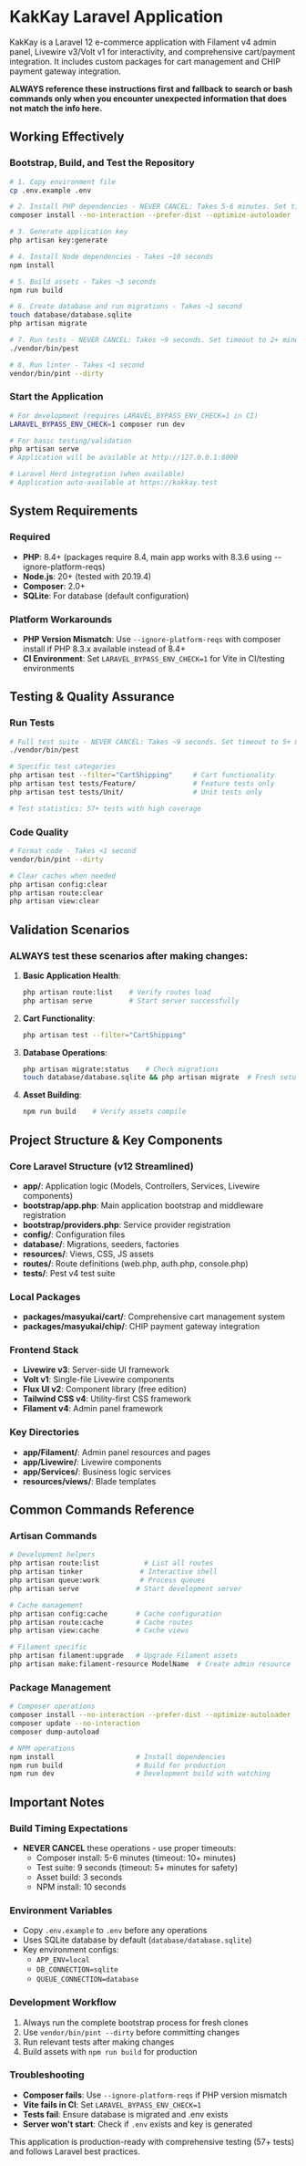 # KakKay Laravel Application

KakKay is a Laravel 12 e-commerce application with Filament v4 admin panel, Livewire v3/Volt v1 for interactivity, and comprehensive cart/payment integration. It includes custom packages for cart management and CHIP payment gateway integration.

**ALWAYS reference these instructions first and fallback to search or bash commands only when you encounter unexpected information that does not match the info here.**

## Working Effectively

### Bootstrap, Build, and Test the Repository

```bash
# 1. Copy environment file
cp .env.example .env

# 2. Install PHP dependencies - NEVER CANCEL: Takes 5-6 minutes. Set timeout to 10+ minutes.
composer install --no-interaction --prefer-dist --optimize-autoloader --ignore-platform-reqs

# 3. Generate application key
php artisan key:generate

# 4. Install Node dependencies - Takes ~10 seconds
npm install

# 5. Build assets - Takes ~3 seconds
npm run build

# 6. Create database and run migrations - Takes ~1 second
touch database/database.sqlite
php artisan migrate

# 7. Run tests - NEVER CANCEL: Takes ~9 seconds. Set timeout to 2+ minutes.
./vendor/bin/pest

# 8. Run linter - Takes <1 second
vendor/bin/pint --dirty
```

### Start the Application

```bash
# For development (requires LARAVEL_BYPASS_ENV_CHECK=1 in CI)
LARAVEL_BYPASS_ENV_CHECK=1 composer run dev

# For basic testing/validation
php artisan serve
# Application will be available at http://127.0.0.1:8000

# Laravel Herd integration (when available)
# Application auto-available at https://kakkay.test
```

## System Requirements

### Required
- **PHP**: 8.4+ (packages require 8.4, main app works with 8.3.6 using --ignore-platform-reqs)
- **Node.js**: 20+ (tested with 20.19.4)
- **Composer**: 2.0+
- **SQLite**: For database (default configuration)

### Platform Workarounds
- **PHP Version Mismatch**: Use `--ignore-platform-reqs` with composer install if PHP 8.3.x available instead of 8.4+
- **CI Environment**: Set `LARAVEL_BYPASS_ENV_CHECK=1` for Vite in CI/testing environments

## Testing & Quality Assurance

### Run Tests
```bash
# Full test suite - NEVER CANCEL: Takes ~9 seconds. Set timeout to 5+ minutes.
./vendor/bin/pest

# Specific test categories
php artisan test --filter="CartShipping"     # Cart functionality
php artisan test tests/Feature/              # Feature tests only
php artisan test tests/Unit/                 # Unit tests only

# Test statistics: 57+ tests with high coverage
```

### Code Quality
```bash
# Format code - Takes <1 second
vendor/bin/pint --dirty

# Clear caches when needed
php artisan config:clear
php artisan route:clear  
php artisan view:clear
```

## Validation Scenarios

### ALWAYS test these scenarios after making changes:

1. **Basic Application Health**:
   ```bash
   php artisan route:list    # Verify routes load
   php artisan serve         # Start server successfully
   ```

2. **Cart Functionality**: 
   ```bash
   php artisan test --filter="CartShipping"
   ```

3. **Database Operations**:
   ```bash
   php artisan migrate:status    # Check migrations
   touch database/database.sqlite && php artisan migrate  # Fresh setup
   ```

4. **Asset Building**:
   ```bash
   npm run build    # Verify assets compile
   ```

## Project Structure & Key Components

### Core Laravel Structure (v12 Streamlined)
- **app/**: Application logic (Models, Controllers, Services, Livewire components)
- **bootstrap/app.php**: Main application bootstrap and middleware registration
- **bootstrap/providers.php**: Service provider registration
- **config/**: Configuration files
- **database/**: Migrations, seeders, factories
- **resources/**: Views, CSS, JS assets
- **routes/**: Route definitions (web.php, auth.php, console.php)
- **tests/**: Pest v4 test suite

### Local Packages
- **packages/masyukai/cart/**: Comprehensive cart management system
- **packages/masyukai/chip/**: CHIP payment gateway integration

### Frontend Stack
- **Livewire v3**: Server-side UI framework
- **Volt v1**: Single-file Livewire components  
- **Flux UI v2**: Component library (free edition)
- **Tailwind CSS v4**: Utility-first CSS framework
- **Filament v4**: Admin panel framework

### Key Directories
- **app/Filament/**: Admin panel resources and pages
- **app/Livewire/**: Livewire components
- **app/Services/**: Business logic services
- **resources/views/**: Blade templates

## Common Commands Reference

### Artisan Commands
```bash
# Development helpers
php artisan route:list           # List all routes
php artisan tinker              # Interactive shell
php artisan queue:work          # Process queues
php artisan serve              # Start development server

# Cache management  
php artisan config:cache       # Cache configuration
php artisan route:cache        # Cache routes
php artisan view:cache         # Cache views

# Filament specific
php artisan filament:upgrade   # Upgrade Filament assets
php artisan make:filament-resource ModelName  # Create admin resource
```

### Package Management
```bash
# Composer operations
composer install --no-interaction --prefer-dist --optimize-autoloader
composer update --no-interaction
composer dump-autoload

# NPM operations  
npm install                    # Install dependencies
npm run build                  # Build for production
npm run dev                    # Development build with watching
```

## Important Notes

### Build Timing Expectations
- **NEVER CANCEL** these operations - use proper timeouts:
  - Composer install: 5-6 minutes (timeout: 10+ minutes)
  - Test suite: 9 seconds (timeout: 5+ minutes for safety)
  - Asset build: 3 seconds
  - NPM install: 10 seconds

### Environment Variables
- Copy `.env.example` to `.env` before any operations
- Uses SQLite database by default (`database/database.sqlite`)
- Key environment configs:
  - `APP_ENV=local`
  - `DB_CONNECTION=sqlite`
  - `QUEUE_CONNECTION=database`

### Development Workflow
1. Always run the complete bootstrap process for fresh clones
2. Use `vendor/bin/pint --dirty` before committing changes
3. Run relevant tests after making changes
4. Build assets with `npm run build` for production

### Troubleshooting
- **Composer fails**: Use `--ignore-platform-reqs` if PHP version mismatch
- **Vite fails in CI**: Set `LARAVEL_BYPASS_ENV_CHECK=1`
- **Tests fail**: Ensure database is migrated and .env exists
- **Server won't start**: Check if `.env` exists and key is generated

This application is production-ready with comprehensive testing (57+ tests) and follows Laravel best practices.
